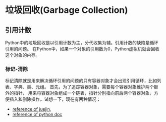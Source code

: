 # 垃圾回收(Garbage Collection)

## 引用计数
Python中的垃圾回收是以引用计数为主，分代收集为辅。引用计数的缺陷是循环引用的问题。
在Python中，如果一个对象的引用数为0，Python虚拟机就会回收这个对象的内存。

### 标记-清除
标记清除就是用来解决循环引用的问题的只有容器对象才会出现引用循环，比如列表、字典、类、元组。
首先，为了追踪容器对象，需要每个容器对象维护两个额外的指针，
用来将容器对象组成一个链表，指针分别指向前后两个容器对象，方便插入和删除操作。试想一下，现在有两种情况：


- [reference of juejin](https://juejin.im/post/5b34b117f265da59a50b2fbe),
- [reference of python doc](https://docs.python.org/zh-cn/3.7/library/gc.html)
